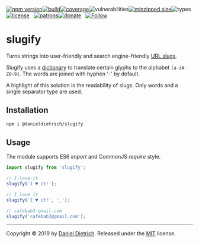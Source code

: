 [![npm version](https://img.shields.io/npm/v/@danieldietrich/slugify?logo=npm&style=flat-square)](https://www.npmjs.com/package/@danieldietrich/slugify/)[![build](https://img.shields.io/travis/danieldietrich/slugify?style=flat-square)](https://travis-ci.org/danieldietrich/slugify/)[![coverage](https://img.shields.io/codecov/c/github/danieldietrich/slugify?style=flat-square)](https://codecov.io/gh/danieldietrich/slugify/)![vulnerabilities](https://img.shields.io/snyk/vulnerabilities/npm/@danieldietrich/slugify?style=flat-square)[![minzipped size](https://img.shields.io/bundlephobia/minzip/@danieldietrich/slugify?style=flat-square)](https://bundlephobia.com/result?p=@danieldietrich/slugify@latest)![types](https://img.shields.io/npm/types/typescript?style=flat-square)[![license](https://img.shields.io/github/license/danieldietrich/slugify?style=flat-square)](https://opensource.org/licenses/MIT/)
&nbsp;
[![patrons](https://img.shields.io/liberapay/patrons/danieldietrich?logo=liberapay&style=flat-square)](https://liberapay.com/danieldietrich/)[![donate](https://img.shields.io/badge/Donate-PayPal-blue.svg?style=flat-square)](https://paypal.me/danieldietrich)
&nbsp;
[![Follow](https://img.shields.io/twitter/follow/danieldietrich?label=Follow&style=social)](https://twitter.com/danieldietrich/)

# slugify

Turns strings into user-friendly and search engine-friendly [URL slugs](https://en.wikipedia.org/wiki/Clean_URL#Slug).

Slugify uses a [dictionary](https://github.com/danieldietrich/slugify/wiki/Dictionary) to translate certain glyphs to the alphabet `[a-zA-Z0-9]`. The words are joined with hyphen '-' by default.

A highlight of this solution is the readability of slugs. Only words and a single separator type are used.

## Installation

```bash
npm i @danieldietrich/slugify
```

## Usage

The module supports ES6 _import_ and CommonJS _require_ style.

```ts
import slugify from 'slugify';

// I-love-it
slugify('I ♥ it!');

// I_love_it
slugify('I ♥ it!', '_');

// cafebab3-gmail-com
slugify('cafebab3@gmail.com');
```

---

Copyright &copy; 2019 by [Daniel Dietrich](cafebab3@gmail.com). Released under the [MIT](https://opensource.org/licenses/MIT/) license.